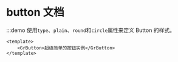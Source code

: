 # button 文档

:::demo 使用`type`、`plain`、`round`和`circle`属性来定义 Button 的样式。

```vue
<template>
	<GrButton>超级简单的按钮实例</GrButton>
</template>
```

